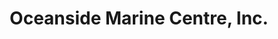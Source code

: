 ---
title: "Oceanside Marine Centre, Inc."
url: /oceanside/oceanside-marine-centre-inc/
shop: boat
---